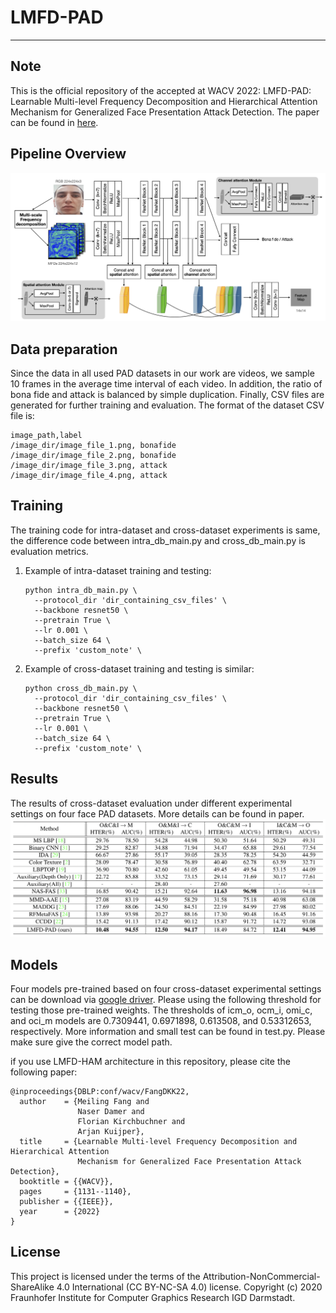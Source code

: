 # LMFD-PAD
---
## Note
This is the official repository of the accepted at WACV 2022: LMFD-PAD: Learnable Multi-level Frequency Decomposition and Hierarchical Attention Mechanism for Generalized Face Presentation Attack Detection. The paper can be found in [here](https://arxiv.org/abs/2109.07950).

## Pipeline Overview
![overview](images/workflow.png)

## Data preparation
Since the data in all used PAD datasets in our work are videos, we sample 10 frames in the average time interval of each video. In addition, the ratio of bona fide and attack is balanced by simple duplication. Finally, CSV files are generated for further training and evaluation. The format of the dataset CSV file is:
```
image_path,label
/image_dir/image_file_1.png, bonafide
/image_dir/image_file_2.png, bonafide
/image_dir/image_file_3.png, attack
/image_dir/image_file_4.png, attack
```
## Training
The training code for intra-dataset and cross-dataset experiments is same, the difference code between intra_db_main.py and cross_db_main.py is evaluation metrics.
1. Example of intra-dataset training and testing:
    ```
    python intra_db_main.py \
      --protocol_dir 'dir_containing_csv_files' \
      --backbone resnet50 \
      --pretrain True \
      --lr 0.001 \
      --batch_size 64 \
      --prefix 'custom_note' \
    ```
2. Example of cross-dataset training and testing is similar:
    ```
    python cross_db_main.py \
      --protocol_dir 'dir_containing_csv_files' \
      --backbone resnet50 \
      --pretrain True \
      --lr 0.001 \
      --batch_size 64 \
      --prefix 'custom_note' \
    ```

## Results
The results of cross-dataset evaluation under different experimental settings on four face PAD datasets. More details can be found in paper.
![cross_db](images/cross_db_results.png)

## Models
Four models pre-trained based on four cross-dataset experimental settings can be download via [google driver](https://drive.google.com/drive/folders/1qRBLkrn461r-E_Px3d_wialW-0soXEGn?usp=sharing).
Please using the following threshold for testing those pre-trained weights. The thresholds of icm_o, ocm_i, omi_c, and oci_m models are 0.7309441, 0.6971898, 0.613508, and 0.53312653, respectively.
More information and small test can be found in test.py. Please make sure give the correct model path.

if you use LMFD-HAM architecture in this repository, please cite the following paper:
```
@inproceedings{DBLP:conf/wacv/FangDKK22,
  author    = {Meiling Fang and
               Naser Damer and
               Florian Kirchbuchner and
               Arjan Kuijper},
  title     = {Learnable Multi-level Frequency Decomposition and Hierarchical Attention
               Mechanism for Generalized Face Presentation Attack Detection},
  booktitle = {{WACV}},
  pages     = {1131--1140},
  publisher = {{IEEE}},
  year      = {2022}
}
```


## License
This project is licensed under the terms of the Attribution-NonCommercial-ShareAlike 4.0 International (CC BY-NC-SA 4.0) license. Copyright (c) 2020 Fraunhofer Institute for Computer Graphics Research IGD Darmstadt.
